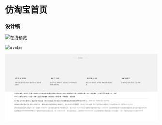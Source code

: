 # 仿淘宝首页

### 设计稿

![在线预览](http://taobao.gengwenhao.cn)

![avatar](/src/imgs/TAOBAO.png)

![avatar](/src/imgs/TAOBAO2.png)


